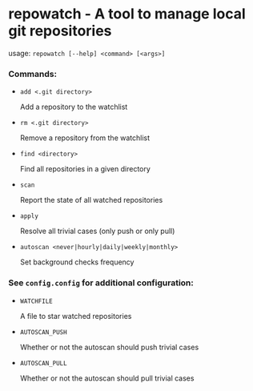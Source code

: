 # repowatch - A tool to manage local git repositories

usage: `repowatch [--help] <command> [<args>]`

### Commands:
* `add <.git directory>` 
    
    Add a repository to the watchlist
* `rm <.git directory>`

    Remove a repository from the watchlist
* `find <directory>`

    Find all repositories in a given directory
* `scan`

    Report the state of all watched repositories
* `apply`

    Resolve all trivial cases (only push or only pull)
* `autoscan <never|hourly|daily|weekly|monthly>`

    Set background checks frequency


### See `config.config` for additional configuration:
* `WATCHFILE`

    A file to star watched repositories
* `AUTOSCAN_PUSH`

    Whether or not the autoscan should push trivial cases 
* `AUTOSCAN_PULL`

    Whether or not the autoscan should pull trivial cases 